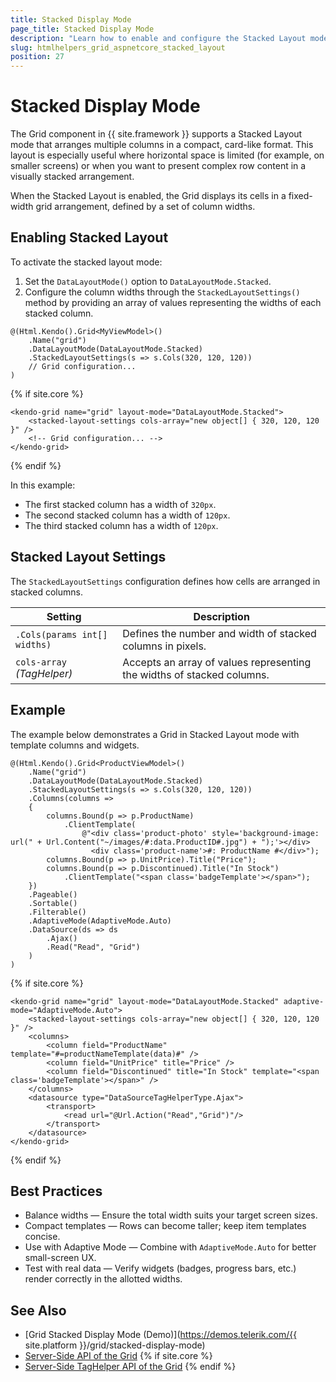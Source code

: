 ```yaml
---
title: Stacked Display Mode
page_title: Stacked Display Mode
description: "Learn how to enable and configure the Stacked Layout mode of the Telerik UI Grid component for {{ site.framework }}."
slug: htmlhelpers_grid_aspnetcore_stacked_layout
position: 27
---
```


# Stacked Display Mode

The Grid component in {{ site.framework }} supports a Stacked Layout mode that arranges multiple columns in a compact, card-like format. This layout is especially useful where horizontal space is limited (for example, on smaller screens) or when you want to present complex row content in a visually stacked arrangement.

When the Stacked Layout is enabled, the Grid displays its cells in a fixed-width grid arrangement, defined by a set of column widths.

## Enabling Stacked Layout

To activate the stacked layout mode:

1. Set the `DataLayoutMode()` option to `DataLayoutMode.Stacked`.
2. Configure the column widths through the `StackedLayoutSettings()` method by providing an array of values representing the widths of each stacked column.

```HtmlHelper
@(Html.Kendo().Grid<MyViewModel>()
    .Name("grid")
    .DataLayoutMode(DataLayoutMode.Stacked)
    .StackedLayoutSettings(s => s.Cols(320, 120, 120))
    // Grid configuration...
)
```
{% if site.core %}
```TagHelper
<kendo-grid name="grid" layout-mode="DataLayoutMode.Stacked">
    <stacked-layout-settings cols-array="new object[] { 320, 120, 120 }" />
    <!-- Grid configuration... -->
</kendo-grid>
```
{% endif %}

In this example:
- The first stacked column has a width of `320px`.
- The second stacked column has a width of `120px`.
- The third stacked column has a width of `120px`.

## Stacked Layout Settings

The `StackedLayoutSettings` configuration defines how cells are arranged in stacked columns.

| Setting | Description |
|---------|-------------|
| `.Cols(params int[] widths)` | Defines the number and width of stacked columns in pixels. |
| `cols-array` *(TagHelper)* | Accepts an array of values representing the widths of stacked columns. |

## Example

The example below demonstrates a Grid in Stacked Layout mode with template columns and widgets.

```HtmlHelper
@(Html.Kendo().Grid<ProductViewModel>()
    .Name("grid")
    .DataLayoutMode(DataLayoutMode.Stacked)
    .StackedLayoutSettings(s => s.Cols(320, 120, 120))
    .Columns(columns =>
    {
        columns.Bound(p => p.ProductName)
            .ClientTemplate(
                @"<div class='product-photo' style='background-image: url(" + Url.Content("~/images/#:data.ProductID#.jpg") + ");'></div>
                  <div class='product-name'>#: ProductName #</div>");
        columns.Bound(p => p.UnitPrice).Title("Price");
        columns.Bound(p => p.Discontinued).Title("In Stock")
            .ClientTemplate("<span class='badgeTemplate'></span>");
    })
    .Pageable()
    .Sortable()
    .Filterable()
    .AdaptiveMode(AdaptiveMode.Auto)
    .DataSource(ds => ds
        .Ajax()
        .Read("Read", "Grid")
    )
)
```
{% if site.core %}
```TagHelper
<kendo-grid name="grid" layout-mode="DataLayoutMode.Stacked" adaptive-mode="AdaptiveMode.Auto">
    <stacked-layout-settings cols-array="new object[] { 320, 120, 120 }" />
    <columns>
        <column field="ProductName" template="#=productNameTemplate(data)#" />
        <column field="UnitPrice" title="Price" />
        <column field="Discontinued" title="In Stock" template="<span class='badgeTemplate'></span>" />
    </columns>
    <datasource type="DataSourceTagHelperType.Ajax">
        <transport>
            <read url="@Url.Action("Read","Grid")"/>
        </transport>
    </datasource>
</kendo-grid>
```
{% endif %}

## Best Practices

- Balance widths &mdash; Ensure the total width suits your target screen sizes.
- Compact templates &mdash; Rows can become taller; keep item templates concise.
- Use with Adaptive Mode &mdash; Combine with `AdaptiveMode.Auto` for better small-screen UX.
- Test with real data &mdash; Verify widgets (badges, progress bars, etc.) render correctly in the allotted widths.

## See Also

* [Grid Stacked Display Mode (Demo)](https://demos.telerik.com/{{ site.platform }}/grid/stacked-display-mode)
* [Server-Side API of the Grid](/api/grid)
{% if site.core %}
* [Server-Side TagHelper API of the Grid](/api/taghelpers/grid)
{% endif %}
